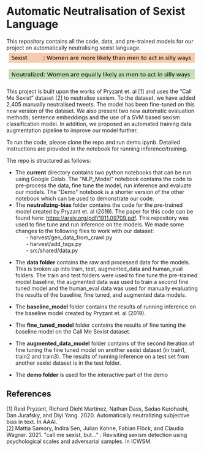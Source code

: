 # Automatic Neutralisation of Sexist Language 

This repository contains all the code, data, and pre-trained models for our project on automatically neutralising sexist language.  
<img src="sentences.jpg" width="500" height="80"/>

This project is built upon the works of Pryzant et. al [1] and uses the “Call Me Sexist” dataset [2] to neutralise sexism. To the dataset, we have added 2,405 manually neutralised tweets. The model has been fine-tuned on this new version of the dataset. We also present two new automatic evaluation methods; sentence embeddings and the use of a SVM based sexism classification model. In addition, we proposed an automated training data augmentation pipeline to improve our model further.

To run the code, please clone the repo and run demo.ipynb. Detailed instructions are provided in the notebook for running inference/training.

The repo is structured as follows:
- The **current** directory contains two python notebooks that can be run using Google Colab. The "NLP_Model" notebook contains the code to pre-process the data, fine tune the model, run inference and evaluate our models. The "Demo" notebook is a shorter version of the other notebook which can be used to demonstrate our code. <br>
- The **neutralizing-bias** folder contains the code for the pre-trained model created by Pryzant et. al (2019). The paper for this code can be found here: https://arxiv.org/pdf/1911.09709.pdf. This repository was used to fine tune and run inference on the models. We made some changes to the following files to work with our dataset: <br>
&nbsp;&nbsp;&nbsp;&nbsp;&nbsp;&nbsp; - harvest/gen_data_from_crawl.py <br>
&nbsp;&nbsp;&nbsp;&nbsp;&nbsp;&nbsp; - harvest/add_tags.py <br>
&nbsp;&nbsp;&nbsp;&nbsp;&nbsp;&nbsp; - src/shared/data.py<br>
    
* The **data folder** contains the raw and processed data for the models. This is broken up into train, test, augmented_data and human_eval folders. The train and test folders were used to fine tune the pre-trained model baseline, the augmented data was used to train a second fine tuned model and the human_eval data was used for manually evaluating the results of the baseline, fine tuned, and augmented data models. 

* The **baseline_model** folder contains the results of running inference on the baseline model created by Pryzant et. al (2019). 

* The **fine_tuned_model** folder contains the results of fine tuning the baseline model on the Call Me Sexist dataset. 

* The **augmented_data_model** folder contains of the second iteration of fine tuning the fine tuned model on another sexist dataset (in train1, train2 and train3). The results of running inference on a test set from another sexist dataset is in the test folder. 

* The **demo folder** is used for the interactive part of the demo 
## References
[1] Reid Pryzant, Richard Diehl Martinez, Nathan Dass, Sadao Kurohashi, Dan Jurafsky, and Diyi Yang. 2020. Automatically neutralizing subjective bias in text. In
AAAI. <br>
[2] Mattia Samory, Indira Sen, Julian Kohne, Fabian Flöck, and Claudia Wagner. 2021. "call me sexist, but..." : Revisiting sexism detection using psychological
scales and adversarial samples. In ICWSM.
